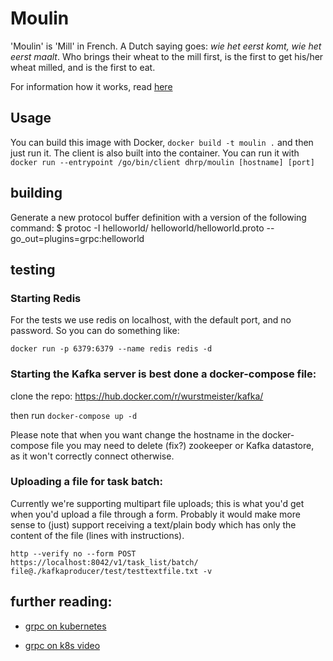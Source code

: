 # Moulin

'Moulin' is 'Mill' in French. A Dutch saying goes: *wie het eerst komt, wie het eerst maalt*. Who brings their wheat to the mill first, is the first to get his/her wheat milled, and is the first to eat.

For information how it works, read [here](https://github.com/dhrp/moulin/blob/master/how_it_works.md)

## Usage

You can build this image with Docker, `docker build -t moulin .` and then just run it. The client is also built into the container. You can run it with `docker run --entrypoint /go/bin/client dhrp/moulin [hostname] [port]`


## building

Generate a new protocol buffer definition with a version of the following command:
$ protoc -I helloworld/ helloworld/helloworld.proto --go_out=plugins=grpc:helloworld


## testing

### Starting Redis

For the tests we use redis on localhost, with the default port, and no password.
So you can do something like:
```
docker run -p 6379:6379 --name redis redis -d
```

### Starting the Kafka server is best done a docker-compose file:

clone the repo:
https://hub.docker.com/r/wurstmeister/kafka/

then run `docker-compose up -d`

Please note that when you want change the hostname in the docker-compose file you
may need to delete (fix?) zookeeper or Kafka datastore, as it won't correctly connect
otherwise.

### Uploading a file for task batch:

Currently we're supporting multipart file uploads; this is what you'd get when you'd
upload a file through a form. Probably it would make more sense to (just) support receiving
a text/plain body which has only the content of the file (lines with instructions).
```
http --verify no --form POST https://localhost:8042/v1/task_list/batch/ file@./kafkaproducer/test/testtextfile.txt -v
```



## further reading:

* [grpc on kubernetes](https://github.com/kelseyhightower/grpc-hello-service/tree/master/Tutorials/kubernetes)

* [grpc on k8s video](https://vimeo.com/190648663)
